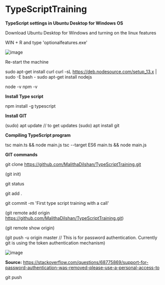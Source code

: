 # TypeScriptTraining

**TypeScript settings in Ubuntu Desktop for Windows OS**

Download Ubuntu Desktop for Windows and turning on the linux features

WIN + R and type 'optionalfeatures.exe'

![image](https://user-images.githubusercontent.com/19968541/145580026-1e8419e1-a95a-456f-81e3-22842113fc15.png)

Re-start the machine 

sudo apt-get install curl
curl -sL https://deb.nodesource.com/setup_13.x | sudo -E bash -
sudo apt-get install nodejs

node -v 
npm -v

**Install Type script**

npm install -g typescript

**Install GIT**

(sudo) apt update  // to get updates
(sudo) apt install git

**Compiling TypeScript program**

tsc main.ts && node main.js
tsc --target ES6 main.ts && node main.js

**GIT commands**

git clone https://github.com/MalithaDilshan/TypeScriptTraining.git

(git init) 

git status

git add .

git commit -m 'First type script training with a call'

(git remote add origin https://github.com/MalithaDilshan/TypeScriptTraining.git)

(git remote show origin)

(git push -u origin master   // This is for password authentication. Currently git is using the token authentication mechanism)

![image](https://user-images.githubusercontent.com/19968541/145585376-634cc603-4f89-408b-a302-22815891f117.png)

**Source:** 
https://stackoverflow.com/questions/68775869/support-for-password-authentication-was-removed-please-use-a-personal-access-to

git push





